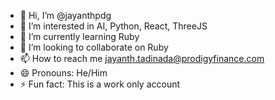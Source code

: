 - 👋 Hi, I’m @jayanthpdg
- 👀 I’m interested in AI, Python, React, ThreeJS
- 🌱 I’m currently learning Ruby
- 💞️ I’m looking to collaborate on Ruby
- 📫 How to reach me jayanth.tadinada@prodigyfinance.com
- 😄 Pronouns: He/Him
- ⚡ Fun fact: This is a work only account

<!---
jayanthpdg/jayanthpdg is a ✨ special ✨ repository because its `README.md` (this file) appears on your GitHub profile.
You can click the Preview link to take a look at your changes.
--->
